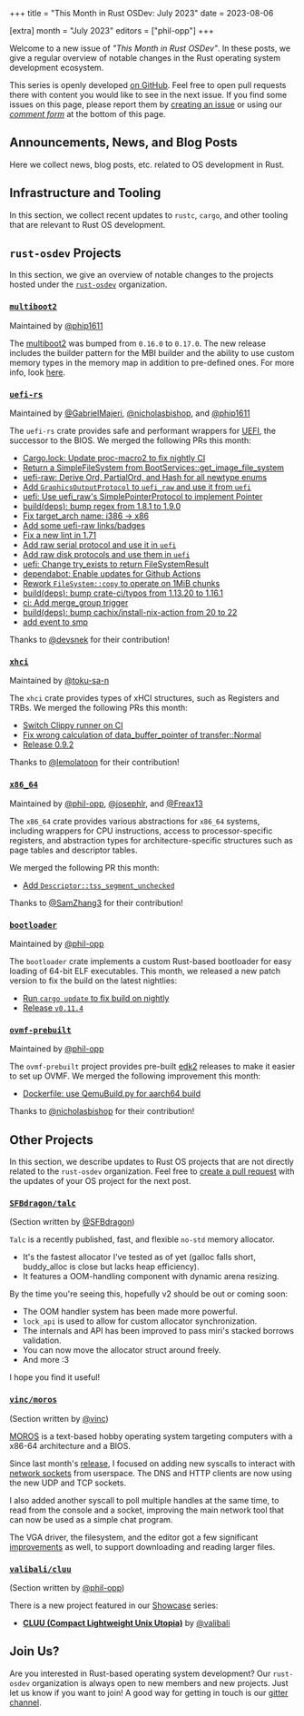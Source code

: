 +++
title = "This Month in Rust OSDev: July 2023"
date = 2023-08-06

[extra]
month = "July 2023"
editors = ["phil-opp"]
+++

Welcome to a new issue of _"This Month in Rust OSDev"_. In these posts, we give a regular overview of notable changes in the Rust operating system development ecosystem.

<!-- more -->

This series is openly developed [on GitHub](https://github.com/rust-osdev/homepage/). Feel free to open pull requests there with content you would like to see in the next issue. If you find some issues on this page, please report them by [creating an issue](https://github.com/rust-osdev/homepage/issues/new) or using our <a href="#comment-form">_comment form_</a> at the bottom of this page.

<!--
    This is a draft for the upcoming "This Month in Rust OSDev (July 2023)" post.
    Feel free to create pull requests against the `next` branch to add your
    content here.
    Please take a look at the past posts on https://rust-osdev.com/ to see the
    general structure of these posts.
-->

## Announcements, News, and Blog Posts

Here we collect news, blog posts, etc. related to OS development in Rust.

<!--
Please follow this template:

- [Title](https://example.com)
  - (optional) Some additional context
-->


## Infrastructure and Tooling

In this section, we collect recent updates to `rustc`, `cargo`, and other tooling that are relevant to Rust OS development.

<!--
    Please use the following template:

    ### Summary
    <span class="maintainers">(Section written by [@author](https://github.com/author))</span>

    <text>
-->



## `rust-osdev` Projects

In this section, we give an overview of notable changes to the projects hosted under the [`rust-osdev`](https://github.com/rust-osdev/about) organization.



<!--
    Please use the following template:

    ### [`repo_name`](https://github.com/rust-osdev/repo_name)
    <span class="maintainers">Maintained by [@maintainer_1](https://github.com/maintainer_1)</span>

    The `repo_name` crate ...<<short introduction>>...

    We merged the following changes this month:
    <<changelog, either in list or text form>>
-->

### [`multiboot2`](https://github.com/rust-osdev/multiboot2)
<span class="maintainers">Maintained by [@phip1611](https://github.com/phip1611)</span>

The [multiboot2](https://crates.io/crates/multiboot2) was bumped from `0.16.0` 
to `0.17.0`. The new release includes the builder pattern for the MBI builder 
and the ability to use custom memory types in the memory map in addition to 
pre-defined ones. For more info, look [here](https://docs.rs/multiboot2/0.17.0/multiboot2/struct.MemoryAreaTypeId.html).

### [`uefi-rs`](https://github.com/rust-osdev/uefi-rs)
<span class="maintainers">Maintained by [@GabrielMajeri](https://github.com/GabrielMajeri), [@nicholasbishop](https://github.com/nicholasbishop), and [@phip1611](https://github.com/phip1611)</span>

The `uefi-rs` crate provides safe and performant wrappers for [UEFI](https://en.wikipedia.org/wiki/Unified_Extensible_Firmware_Interface), the successor to the BIOS. We merged the following PRs this month:

- [Cargo.lock: Update proc-macro2 to fix nightly CI](https://github.com/rust-osdev/uefi-rs/pull/885)
- [Return a SimpleFileSystem from BootServices::get_image_file_system](https://github.com/rust-osdev/uefi-rs/pull/886)
- [uefi-raw: Derive Ord, PartialOrd, and Hash for all newtype enums](https://github.com/rust-osdev/uefi-rs/pull/887)
- [Add `GraphicsOutputProtocol` to `uefi_raw` and use it from `uefi`](https://github.com/rust-osdev/uefi-rs/pull/888)
- [uefi: Use uefi_raw's SimplePointerProtocol to implement Pointer](https://github.com/rust-osdev/uefi-rs/pull/889)
- [build(deps): bump regex from 1.8.1 to 1.9.0](https://github.com/rust-osdev/uefi-rs/pull/890)
- [Fix target_arch name: i386 -> x86](https://github.com/rust-osdev/uefi-rs/pull/891)
- [Add some uefi-raw links/badges](https://github.com/rust-osdev/uefi-rs/pull/892)
- [Fix a new lint in 1.71](https://github.com/rust-osdev/uefi-rs/pull/894)
- [Add raw serial protocol and use it in `uefi`](https://github.com/rust-osdev/uefi-rs/pull/897)
- [Add raw disk protocols and use them in `uefi`](https://github.com/rust-osdev/uefi-rs/pull/895)
- [uefi: Change try_exists to return FileSystemResult<bool>](https://github.com/rust-osdev/uefi-rs/pull/898)
- [dependabot: Enable updates for Github Actions](https://github.com/rust-osdev/uefi-rs/pull/900)
- [Rework `FileSystem::copy` to operate on 1MiB chunks](https://github.com/rust-osdev/uefi-rs/pull/899)
- [build(deps): bump crate-ci/typos from 1.13.20 to 1.16.1](https://github.com/rust-osdev/uefi-rs/pull/902)
- [ci: Add merge_group trigger](https://github.com/rust-osdev/uefi-rs/pull/903)
- [build(deps): bump cachix/install-nix-action from 20 to 22](https://github.com/rust-osdev/uefi-rs/pull/901)
- [add event to smp](https://github.com/rust-osdev/uefi-rs/pull/907)

Thanks to [@devsnek](https://github.com/devsnek) for their contribution!


### [`xhci`](https://github.com/rust-osdev/xhci)
<span class="maintainers">Maintained by [@toku-sa-n](https://github.com/toku-sa-n)</span>

The `xhci` crate provides types of xHCI structures, such as Registers and TRBs. We merged the following PRs this month:

- [Switch Clippy runner on CI](https://github.com/rust-osdev/xhci/pull/156)
- [Fix wrong calculation of data_buffer_pointer of transfer::Normal](https://github.com/rust-osdev/xhci/pull/154)
- [Release 0.9.2](https://github.com/rust-osdev/xhci/pull/157)

Thanks to [@lemolatoon](https://github.com/lemolatoon) for their contribution!


### [`x86_64`](https://github.com/rust-osdev/x86_64)
<span class="maintainers">Maintained by [@phil-opp](https://github.com/phil-opp), [@josephlr](https://github.com/orgs/rust-osdev/people/josephlr), and [@Freax13](https://github.com/orgs/rust-osdev/people/Freax13)</span>

The `x86_64` crate provides various abstractions for `x86_64` systems, including wrappers for CPU instructions, access to processor-specific registers, and abstraction types for architecture-specific structures such as page tables and descriptor tables.

We merged the following PR this month:

- [Add `Descriptor::tss_segment_unchecked`](https://github.com/rust-osdev/x86_64/pull/428)

Thanks to [@SamZhang3](https://github.com/SamZhang3) for their contribution!


### [`bootloader`](https://github.com/rust-osdev/bootloader)
<span class="maintainers">Maintained by [@phil-opp](https://github.com/phil-opp)</span>

The `bootloader` crate implements a custom Rust-based bootloader for easy loading of 64-bit ELF executables. This month, we released a new patch version to fix the build on the latest nightlies:

- [Run `cargo update` to fix build on nightly](https://github.com/rust-osdev/bootloader/pull/385)
- [Release `v0.11.4`](https://github.com/rust-osdev/bootloader/pull/386)


### [`ovmf-prebuilt`](https://github.com/rust-osdev/ovmf-prebuilt)
<span class="maintainers">Maintained by [@phil-opp](https://github.com/phil-opp)</span>

The `ovmf-prebuilt` project provides pre-built [edk2](https://github.com/tianocore/edk2) releases to make it easier to set up OVMF. We merged the following improvement this month:

- [Dockerfile: use QemuBuild.py for aarch64 build](https://github.com/rust-osdev/ovmf-prebuilt/pull/2)

Thanks to [@nicholasbishop](https://github.com/nicholasbishop) for their contribution!

## Other Projects

In this section, we describe updates to Rust OS projects that are not directly related to the `rust-osdev` organization. Feel free to [create a pull request](https://github.com/rust-osdev/homepage/pulls) with the updates of your OS project for the next post.


<!--
    Please use the following template:

    ### [`owner_name/repo_name`](https://github.com/rust-osdev/owner_name/repo_name)
    <span class="maintainers">(Section written by [@your_github_name](https://github.com/your_github_name))</span>

    ...<<your project updates>>...
-->


### [`SFBdragon/talc`](https://github.com/SFBdragon/talc)
<span class="maintainers">(Section written by [@SFBdragon](https://github.com/SFBdragon))</span>

`Talc` is a recently published, fast, and flexible `no-std` memory allocator. 
* It's the fastest allocator I've tested as of yet (galloc falls short, buddy_alloc is close but lacks heap efficiency).
* It features a OOM-handling component with dynamic arena resizing.

By the time you're seeing this, hopefully v2 should be out or coming soon:
* The OOM handler system has been made more powerful.
* `lock_api` is used to allow for custom allocator synchronization.
* The internals and API has been improved to pass miri's stacked borrows validation.
* You can now move the allocator struct around freely.
* And more :3

I hope you find it useful!

### [`vinc/moros`](https://github.com/vinc/moros)
<span class="maintainers">(Section written by [@vinc](https://github.com/vinc))</span>

[MOROS](http://moros.cc) is a text-based hobby operating system targeting computers with a x86-64 architecture and a BIOS.

Since last month's [release](https://github.com/vinc/moros/releases/tag/v0.10.0), I focused on adding new syscalls to interact with [network sockets](https://github.com/vinc/moros/pull/512) from userspace. The DNS and HTTP clients are now using the new UDP and TCP sockets.

I also added another syscall to poll multiple handles at the same time, to read from the console and a socket, improving the main network tool that can now be used as a simple chat program.

The VGA driver, the filesystem, and the editor got a few significant [improvements](https://github.com/vinc/moros/blob/trunk/CHANGELOG.md) as well, to support downloading and reading larger files.

### [`valibali/cluu`](https://github.com/valibali/cluu)
<span class="maintainers">(Section written by [@phil-opp](https://github.com/phil-opp))</span>

There is a new project featured in our [Showcase](@/showcase/_index.md) series:

- [**CLUU (Compact Lightweight Unix Utopia)**](@/showcase/cluu/index.md) by [@valibali](https://github.com/valibali)



## Join Us?

Are you interested in Rust-based operating system development? Our `rust-osdev` organization is always open to new members and new projects. Just let us know if you want to join! A good way for getting in touch is our [gitter channel](https://gitter.im/rust-osdev/Lobby).
